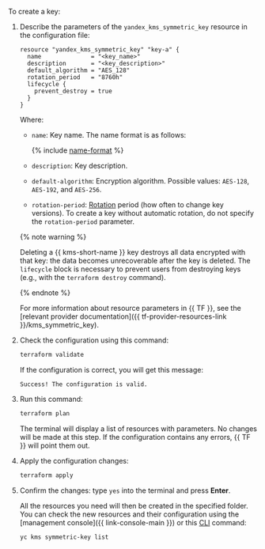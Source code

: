 To create a key:

1. Describe the parameters of the `yandex_kms_symmetric_key` resource in the configuration file:

   ```hcl
   resource "yandex_kms_symmetric_key" "key-a" {
     name              = "<key_name>"
     description       = "<key_description>"
     default_algorithm = "AES_128"
     rotation_period   = "8760h"
     lifecycle {
       prevent_destroy = true
     }
   }
   ```

   Where:

   * `name`: Key name. The name format is as follows:

      {% include [name-format](../../_includes/name-format.md) %}

   * `description`: Key description.
   * `default-algorithm`: Encryption algorithm. Possible values: `AES-128`, `AES-192`, and `AES-256`.
   * `rotation-period`: [Rotation](../../kms/concepts/version.md#rotate-key) period (how often to change key versions). To create a key without automatic rotation, do not specify the `rotation-period` parameter.

   {% note warning %}

   Deleting a {{ kms-short-name }} key destroys all data encrypted with that key: the data becomes unrecoverable after the key is deleted. The `lifecycle` block is necessary to prevent users from destroying keys (e.g., with the `terraform destroy` command).

   {% endnote %}

   For more information about resource parameters in {{ TF }}, see the [relevant provider documentation]({{ tf-provider-resources-link }}/kms_symmetric_key).

1. Check the configuration using this command:

   ```bash
   terraform validate
   ```

   If the configuration is correct, you will get this message:

   ```text
   Success! The configuration is valid.
   ```

1. Run this command:

   ```bash
   terraform plan
   ```

   The terminal will display a list of resources with parameters. No changes will be made at this step. If the configuration contains any errors, {{ TF }} will point them out.

1. Apply the configuration changes:

   ```bash
   terraform apply
   ```

1. Confirm the changes: type `yes` into the terminal and press **Enter**.

   All the resources you need will then be created in the specified folder. You can check the new resources and their configuration using the [management console]({{ link-console-main }}) or this [CLI](../../cli/quickstart.md) command:

   ```bash
   yc kms symmetric-key list
   ```